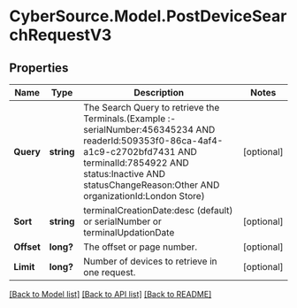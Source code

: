 # CyberSource.Model.PostDeviceSearchRequestV3
## Properties

Name | Type | Description | Notes
------------ | ------------- | ------------- | -------------
**Query** | **string** | The Search Query to retrieve the Terminals.(Example :- serialNumber:456345234 AND readerId:509353f0-86ca-4af4-a1c9-c2702bfd7431  AND terminalId:7854922 AND status:Inactive AND statusChangeReason:Other AND organizationId:London Store) | [optional] 
**Sort** | **string** | terminalCreationDate:desc (default) or serialNumber or terminalUpdationDate | [optional] 
**Offset** | **long?** | The offset or page number. | [optional] 
**Limit** | **long?** | Number of devices to retrieve in one request. | [optional] 

[[Back to Model list]](../README.md#documentation-for-models) [[Back to API list]](../README.md#documentation-for-api-endpoints) [[Back to README]](../README.md)

